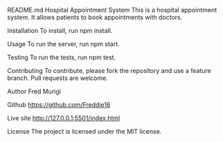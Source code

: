 README.md
Hospital Appointment System
This is a hospital appointment system. It allows patients to book appointments with doctors.

Installation
To install, run npm install.

Usage
To run the server, run npm start.

Testing
To run the tests, run npm test.

Contributing
To contribute, please fork the repository and use a feature branch. Pull requests are welcome.

Author
Fred Murigi

Github
https://github.com/Freddie16

Live site
http://127.0.0.1:5501/index.html

License
The project is licensed under the MIT license.